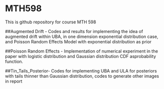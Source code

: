 # MTH598
This is github repository for course MTH 598

##Augmented Drift - Codes and results for implementing the idea of augmented drift within UBA, in one dimension exponential distribution case, and Poisson Random Effects Model with exponential distribution as prior

##Poisson Random Effects - Implementation of numerical experiment in the paper with logistic distribution and Gaussian distribution CDF asprobability function. 

##Tin_Tails_Posterior-  Codes for implementing UBA and ULA for posteriors with tails thinner than Gaussian distribution, codes to generate other images in report
